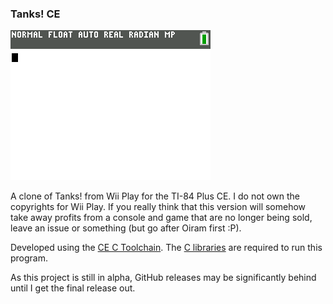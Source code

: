 ### Tanks! CE

![Screenshot](screenshot.png)

A clone of Tanks! from Wii Play for the TI-84 Plus CE.
I do not own the copyrights for Wii Play.
If you really think that this version will somehow take away profits from a console and game that are no longer being sold, leave an issue or something (but go after Oiram first :P).

Developed using the [CE C Toolchain](https://github.com/CE-Programming/toolchain).
The [C libraries](https://github.com/CE-Programming/libraries/releases/latest) are required to run this program. 

As this project is still in alpha, GitHub releases may be significantly behind until I get the final release out.

